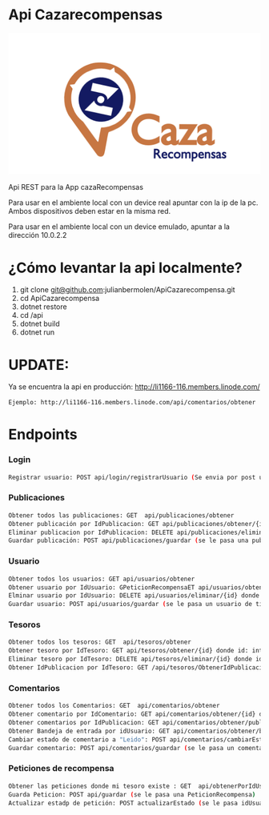 # Api Cazarecompensas

![](logo.png)

Api REST para la App cazaRecompensas

Para usar en el ambiente local con un device real apuntar con la ip de la pc. Ambos dispositivos deben estar en la misma red.

Para usar en el ambiente local con un device emulado, apuntar a la dirección 10.0.2.2

# ¿Cómo levantar la api localmente?

1. git clone git@github.com:julianbermolen/ApiCazarecompensa.git
2. cd ApiCazarecompensa
3. dotnet restore
4. cd /api
5. dotnet build
6. dotnet run

# UPDATE:
Ya se encuentra la api en producción: http://li1166-116.members.linode.com/
```sh
Ejemplo: http://li1166-116.members.linode.com/api/comentarios/obtener
```


# Endpoints


### Login
```sh
Registrar usuario: POST api/login/registrarUsuario (Se envia por post un usuario de tipo Usuario)
```

### Publicaciones
```sh
Obtener todos las publicaciones: GET  api/publicaciones/obtener
Obtener publicación por IdPublicacion: GET api/publicaciones/obtener/{id} donde id: int
Eliminar publicacion por IdPublicacion: DELETE api/publicaciones/eliminar/{id} donde id: int
Guardar publicación: POST api/publicaciones/guardar (se le pasa una publicación de tipo Publicacion)
```

### Usuario
```sh
Obtener todos los usuarios: GET api/usuarios/obtener
Obtener usuario por IdUsuario: GPeticionRecompensaET api/usuarios/obtener/{id}  donde id: int
Elminar usuario por IdUsuario: DELETE api/usuarios/eliminar/{id} donde id:int
Guardar usuario: POST api/usuarios/guardar (se le pasa un usuario de tipo Usuario)
```

### Tesoros
```sh
Obtener todos los tesoros: GET  api/tesoros/obtener
Obtener tesoro por IdTesoro: GET api/tesoros/obtener/{id} donde id: int
Eliminar tesoro por IdTesoro: DELETE api/tesoros/eliminar/{id} donde id: int
Obtener IdPublicacion por IdTesoro: GET /api/tesoros/ObtenerIdPublicacionPorIdTesoro/{id} donde id:int
```

### Comentarios
```sh
Obtener todos los Comentarios: GET  api/comentarios/obtener
Obtener comentario por IdComentario: GET api/comentarios/obtener/{id} donde id: int
Obtener comentarios por IdPublicacion: GET api/comentarios/obtener/publicacion/{id} donde id: int
Obtener Bandeja de entrada por idUsuario: GET api/comentarios/obtener/bandejaEntrada/{id} donde id:int
Cambiar estado de comentario a "Leido": POST api/comentarios/cambiarEstadoALeido (se le pasa un id:int con el id del comentario)
Guardar comentario: POST api/comentarios/guardar (se le pasa un comentario de tipo Comentario)
```

### Peticiones de recompensa
```sh
Obtener las peticiones donde mi tesoro existe : GET  api/obtenerPorIdUsuario/{id}
Guarda Peticion: POST api/guardar (se le pasa una PeticionRecompensa)
Actualizar estadp de petición: POST actualizarEstado (se le pasa idUsuario, idTesoro, estado)

```



